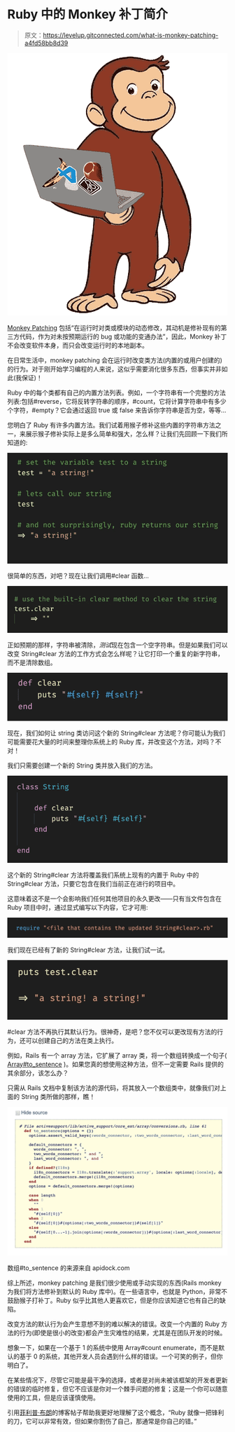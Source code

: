 # Ruby 中的 Monkey 补丁简介

> 原文：<https://levelup.gitconnected.com/what-is-monkey-patching-a4fd58bb8d39>

![](img/3730019f854dd1e2b67f4decca2a8ee5.png)

[Monkey Patching](https://en.wikipedia.org/wiki/Monkey_patch) 包括“在运行时对类或模块的动态修改，其动机是修补现有的第三方代码，作为对未按预期运行的 bug 或功能的变通办法”，因此，Monkey 补丁不会改变软件本身，而只会改变运行时的本地副本。

在日常生活中，monkey patching 会在运行时改变类方法(内置的或用户创建的)的行为。对于刚开始学习编程的人来说，这似乎需要消化很多东西，但事实并非如此(我保证)！

Ruby 中的每个类都有自己的内置方法列表。例如，一个字符串有一个完整的方法列表:包括#reverse，它将反转字符串的顺序，#count，它将计算字符串中有多少个字符，#empty？它会通过返回 true 或 false 来告诉你字符串是否为空，等等…

您明白了 Ruby 有许多内置方法。我们试着用猴子修补这些内置的字符串方法之一，来展示猴子修补实际上是多么简单和强大，怎么样？让我们先回顾一下我们所知道的:

![](img/69c2768f63977e5052c5ac3ff4685cce.png)

很简单的东西，对吧？现在让我们调用#clear 函数…

![](img/f5b6037386b927399faeda4aa336c1dd.png)

正如预期的那样，字符串被清除，*测试*现在包含一个空字符串。但是如果我们可以改变 String#clear 方法的工作方式会怎么样呢？让它打印一个重复的新字符串，而不是清除数组。

![](img/2b1ad88ccbb702d994ec6f3afb1f6def.png)

现在，我们如何让 string 类访问这个新的 String#clear 方法呢？你可能认为我们可能需要花大量的时间来整理你系统上的 Ruby 库，并改变这个方法，对吗？不对！

我们只需要创建一个新的 String 类并放入我们的方法。

![](img/e061e013251c70ff580ad05ef76a2965.png)

这个新的 String#clear 方法将覆盖我们系统上现有的内置于 Ruby 中的 String#clear 方法，只要它包含在我们当前正在进行的项目中。

这意味着这不是一个会影响我们任何其他项目的永久更改——只有当文件包含在 Ruby 项目中时，通过显式编写以下内容，它才可用:

![](img/359b983184070b44893176082568351d.png)

我们现在已经有了新的 String#clear 方法，让我们试一试。

![](img/079298b74314d00c66d653e2660492de.png)

#clear 方法不再执行其默认行为。很神奇，是吧？您不仅可以更改现有方法的行为，还可以创建自己的方法在类上执行。

例如，Rails 有一个 array 方法，它扩展了 array 类，将一个数组转换成一个句子( [Array#to_sentence](https://apidock.com/rails/Array/to_sentence) )。如果您真的想使用这种方法，但不一定需要 Rails 提供的其余部分，该怎么办？

只需从 Rails 文档中复制该方法的源代码，将其放入一个数组类中，就像我们对上面的 String 类所做的那样，瞧！

![](img/f2df98d88c41d13575a4a8f1f3f711a5.png)

数组#to_sentence 的来源来自 apidock.com

综上所述，monkey patching 是我们很少使用或手动实现的东西(Rails monkey 为我们将方法修补到默认的 Ruby 库中)。在一些语言中，也就是 Python，非常不鼓励猴子打补丁。Ruby 似乎比其他人更喜欢它，但是你应该知道它也有自己的缺陷。

改变方法的默认行为会产生意想不到的难以解决的错误。改变一个内置的 Ruby 方法的行为(即使是很小的改变)都会产生灾难性的结果，尤其是在团队开发的时候。

想象一下，如果在一个基于 1 的系统中使用 Array#count enumerate，而不是默认的基于 0 的系统，其他开发人员会遇到什么样的错误。一个可笑的例子，但你明白了。

在某些情况下，尽管它可能是最干净的选择，或者是对尚未被该框架的开发者更新的错误的临时修复，但它不应该是你对一个棘手问题的修复；这是一个你可以随意使用的工具，但是应该谨慎使用。

引用[菲利普·布朗](https://culttt.com/2015/06/17/what-is-monkey-patching-in-ruby/)的博客帖子帮助我更好地理解了这个概念，“Ruby 就像一把锋利的刀，它可以非常有效，但如果你割伤了自己，那通常是你自己的错。”
